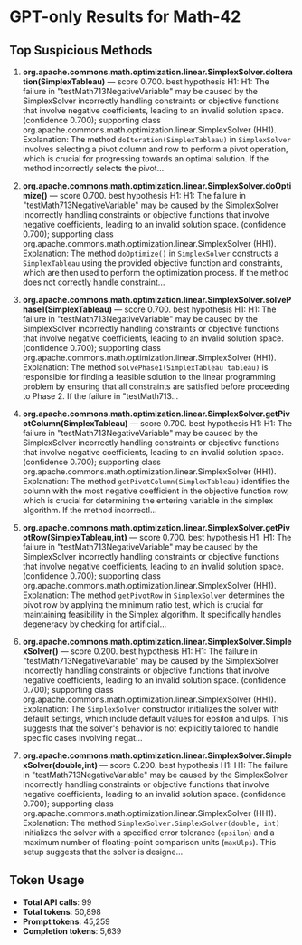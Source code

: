 # GPT-only Results for Math-42

## Top Suspicious Methods

1. **org.apache.commons.math.optimization.linear.SimplexSolver.doIteration(SimplexTableau)** — score 0.700. best hypothesis H1: H1: The failure in "testMath713NegativeVariable" may be caused by the SimplexSolver incorrectly handling constraints or objective functions that involve negative coefficients, leading to an invalid solution space. (confidence 0.700); supporting class org.apache.commons.math.optimization.linear.SimplexSolver (HH1).
    Explanation: The method `doIteration(SimplexTableau)` in `SimplexSolver` involves selecting a pivot column and row to perform a pivot operation, which is crucial for progressing towards an optimal solution. If the method incorrectly selects the pivot...

2. **org.apache.commons.math.optimization.linear.SimplexSolver.doOptimize()** — score 0.700. best hypothesis H1: H1: The failure in "testMath713NegativeVariable" may be caused by the SimplexSolver incorrectly handling constraints or objective functions that involve negative coefficients, leading to an invalid solution space. (confidence 0.700); supporting class org.apache.commons.math.optimization.linear.SimplexSolver (HH1).
    Explanation: The method `doOptimize()` in `SimplexSolver` constructs a `SimplexTableau` using the provided objective function and constraints, which are then used to perform the optimization process. If the method does not correctly handle constraint...

3. **org.apache.commons.math.optimization.linear.SimplexSolver.solvePhase1(SimplexTableau)** — score 0.700. best hypothesis H1: H1: The failure in "testMath713NegativeVariable" may be caused by the SimplexSolver incorrectly handling constraints or objective functions that involve negative coefficients, leading to an invalid solution space. (confidence 0.700); supporting class org.apache.commons.math.optimization.linear.SimplexSolver (HH1).
    Explanation: The method `solvePhase1(SimplexTableau tableau)` is responsible for finding a feasible solution to the linear programming problem by ensuring that all constraints are satisfied before proceeding to Phase 2. If the failure in "testMath713...

4. **org.apache.commons.math.optimization.linear.SimplexSolver.getPivotColumn(SimplexTableau)** — score 0.700. best hypothesis H1: H1: The failure in "testMath713NegativeVariable" may be caused by the SimplexSolver incorrectly handling constraints or objective functions that involve negative coefficients, leading to an invalid solution space. (confidence 0.700); supporting class org.apache.commons.math.optimization.linear.SimplexSolver (HH1).
    Explanation: The method `getPivotColumn(SimplexTableau)` identifies the column with the most negative coefficient in the objective function row, which is crucial for determining the entering variable in the simplex algorithm. If the method incorrectl...

5. **org.apache.commons.math.optimization.linear.SimplexSolver.getPivotRow(SimplexTableau,int)** — score 0.700. best hypothesis H1: H1: The failure in "testMath713NegativeVariable" may be caused by the SimplexSolver incorrectly handling constraints or objective functions that involve negative coefficients, leading to an invalid solution space. (confidence 0.700); supporting class org.apache.commons.math.optimization.linear.SimplexSolver (HH1).
    Explanation: The method `getPivotRow` in `SimplexSolver` determines the pivot row by applying the minimum ratio test, which is crucial for maintaining feasibility in the Simplex algorithm. It specifically handles degeneracy by checking for artificial...

6. **org.apache.commons.math.optimization.linear.SimplexSolver.SimplexSolver()** — score 0.200. best hypothesis H1: H1: The failure in "testMath713NegativeVariable" may be caused by the SimplexSolver incorrectly handling constraints or objective functions that involve negative coefficients, leading to an invalid solution space. (confidence 0.700); supporting class org.apache.commons.math.optimization.linear.SimplexSolver (HH1).
    Explanation: The `SimplexSolver` constructor initializes the solver with default settings, which include default values for epsilon and ulps. This suggests that the solver's behavior is not explicitly tailored to handle specific cases involving negat...

7. **org.apache.commons.math.optimization.linear.SimplexSolver.SimplexSolver(double,int)** — score 0.200. best hypothesis H1: H1: The failure in "testMath713NegativeVariable" may be caused by the SimplexSolver incorrectly handling constraints or objective functions that involve negative coefficients, leading to an invalid solution space. (confidence 0.700); supporting class org.apache.commons.math.optimization.linear.SimplexSolver (HH1).
    Explanation: The method `SimplexSolver.SimplexSolver(double, int)` initializes the solver with a specified error tolerance (`epsilon`) and a maximum number of floating-point comparison units (`maxUlps`). This setup suggests that the solver is designe...


## Token Usage

- **Total API calls**: 99
- **Total tokens**: 50,898
- **Prompt tokens**: 45,259
- **Completion tokens**: 5,639
